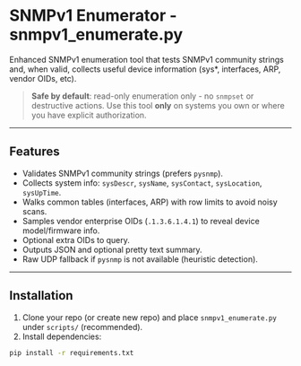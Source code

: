 # SNMPv1 Enumerator - snmpv1_enumerate.py

Enhanced SNMPv1 enumeration tool that tests SNMPv1 community strings and, when valid,
collects useful device information (sys*, interfaces, ARP, vendor OIDs, etc).

> **Safe by default**: read-only enumeration only - no `snmpset` or destructive actions.
> Use this tool **only** on systems you own or where you have explicit authorization.

---

## Features
- Validates SNMPv1 community strings (prefers `pysnmp`).
- Collects system info: `sysDescr`, `sysName`, `sysContact`, `sysLocation`, `sysUpTime`.
- Walks common tables (interfaces, ARP) with row limits to avoid noisy scans.
- Samples vendor enterprise OIDs (`.1.3.6.1.4.1`) to reveal device model/firmware info.
- Optional extra OIDs to query.
- Outputs JSON and optional pretty text summary.
- Raw UDP fallback if `pysnmp` is not available (heuristic detection).

---

## Installation

1. Clone your repo (or create new repo) and place `snmpv1_enumerate.py` under `scripts/` (recommended).
2. Install dependencies:
```bash
pip install -r requirements.txt
